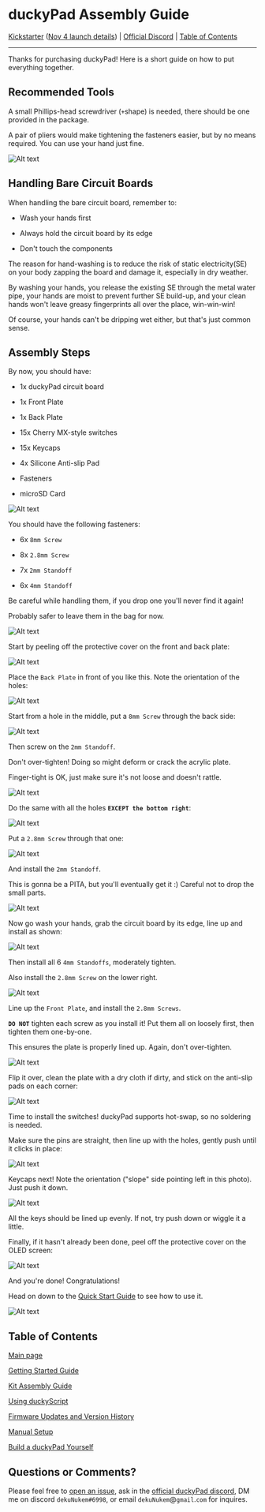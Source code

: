 # duckyPad Assembly Guide

[Kickstarter](https://www.kickstarter.com/projects/dekunukem/duckypad-do-it-all-mechanical-macropad) ([Nov 4 launch details](kickstarter_info.md)) | [Official Discord](https://discord.gg/4sJCBx5) | [Table of Contents](#table-of-contents)

------

Thanks for purchasing duckyPad! Here is a short guide on how to put everything together.

## Recommended Tools

A small Phillips-head screwdriver (`+`shape) is needed, there should be one provided in the package.

A pair of pliers would make tightening the fasteners easier, but by no means required. You can use your hand just fine.

![Alt text](resources/pics/assembly/tools.jpg)

## Handling Bare Circuit Boards

When handling the bare circuit board, remember to:

* Wash your hands first

* Always hold the circuit board by its edge

* Don't touch the components

The reason for hand-washing is to reduce the risk of static electricity(SE) on your body zapping the board and damage it, especially in dry weather.

By washing your hands, you release the existing SE through the metal water pipe, your hands are moist to prevent further SE build-up, and your clean hands won't leave greasy fingerprints all over the place, win-win-win!

Of course, your hands can't be dripping wet either, but that's just common sense.

## Assembly Steps

By now, you should have:

* 1x duckyPad circuit board

* 1x Front Plate

* 1x Back Plate

* 15x Cherry MX-style switches

* 15x Keycaps

* 4x Silicone Anti-slip Pad

* Fasteners

* microSD Card

![Alt text](resources/pics/assembly/assembly1.jpeg)

You should have the following fasteners:

* 6x `8mm Screw`

* 8x `2.8mm Screw`

* 7x `2mm Standoff`

* 6x `4mm Standoff`

Be careful while handling them, if you drop one you'll never find it again!

Probably safer to leave them in the bag for now.

![Alt text](resources/pics/assembly/assembly3.jpeg)

Start by peeling off the protective cover on the front and back plate:

![Alt text](resources/pics/assembly/assembly2.jpeg)

Place the `Back Plate` in front of you like this. Note the orientation of the holes:

![Alt text](resources/pics/assembly/assembly4.jpeg)

Start from a hole in the middle, put a `8mm Screw` through the back side:

![Alt text](resources/pics/assembly/assembly5.jpeg)

Then screw on the `2mm Standoff`.

Don't over-tighten! Doing so might deform or crack the acrylic plate.

Finger-tight is OK, just make sure it's not loose and doesn't rattle.

![Alt text](resources/pics/assembly/assembly6.jpeg)

Do the same with all the holes **`EXCEPT the bottom right`**:

![Alt text](resources/pics/assembly/assembly7.jpeg)

Put a `2.8mm Screw` through that one:

![Alt text](resources/pics/assembly/assembly8.jpeg)

And install the `2mm Standoff`.

This is gonna be a PITA, but you'll eventually get it :) Careful not to drop the small parts. 

![Alt text](resources/pics/assembly/assembly9.jpeg)

Now go wash your hands, grab the circuit board by its edge, line up and install as shown:

![Alt text](resources/pics/assembly/assembly10.jpeg)

Then install all 6 `4mm Standoffs`, moderately tighten.

Also install the `2.8mm Screw` on the lower right.

![Alt text](resources/pics/assembly/assembly11.jpeg)

Line up the `Front Plate`, and install the `2.8mm Screws`.

**`DO NOT`** tighten each screw as you install it! Put them all on loosely first, then tighten them one-by-one.

This ensures the plate is properly lined up. Again, don't over-tighten.

![Alt text](resources/pics/assembly/assembly12.jpeg)

Flip it over, clean the plate with a dry cloth if dirty, and stick on the anti-slip pads on each corner:

![Alt text](resources/pics/assembly/assembly13.jpeg)

Time to install the switches! duckyPad supports hot-swap, so no soldering is needed. 

Make sure the pins are straight, then line up with the holes, gently push until it clicks in place:

![Alt text](resources/pics/assembly/assembly14.jpeg)

Keycaps next! Note the orientation ("slope" side pointing left in this photo). Just push it down.

![Alt text](resources/pics/assembly/assembly15.jpeg)

All the keys should be lined up evenly. If not, try push down or wiggle it a little.

Finally, if it hasn't already been done, peel off the protective cover on the OLED screen:

![Alt text](resources/pics/assembly/peel.jpg)

And you're done! Congratulations!

Head on down to the [Quick Start Guide](/getting_started.md) to see how to use it.

![Alt text](resources/pics/assembly/assembly16.jpeg)

## Table of Contents

[Main page](README.md)

[Getting Started Guide](getting_started.md)

[Kit Assembly Guide](kit_assembly_guide.md)

[Using duckyScript](duckyscript_info.md)

[Firmware Updates and Version History](firmware_updates_and_version_history.md)

[Manual Setup](./manual_setup.md)

[Build a duckyPad Yourself](build_it_yourself.md)

## Questions or Comments?

Please feel free to [open an issue](https://github.com/dekuNukem/duckypad/issues), ask in the [official duckyPad discord](https://discord.gg/4sJCBx5), DM me on discord `dekuNukem#6998`, or email `dekuNukem`@`gmail`.`com` for inquires.
